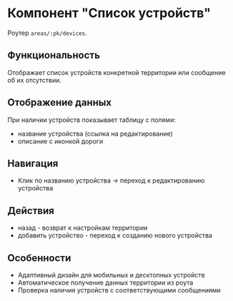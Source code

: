 # Компонент "Список устройств"

Роутер `areas/:pk/devices`.

## Функциональность

Отображает список устройств конкретной территории или сообщение об их отсутствии.

## Отображение данных

При наличии устройств показывает таблицу с полями:
* название устройства (ссылка на редактирование)
* описание с иконкой дороги

## Навигация

- Клик по названию устройства → переход к редактированию устройства

## Действия

* назад - возврат к настройкам территории
* добавить устройство - переход к созданию нового устройства

## Особенности

- Адаптивный дизайн для мобильных и десктопных устройств
- Автоматическое получение данных территории из роута
- Проверка наличия устройств с соответствующими сообщениями